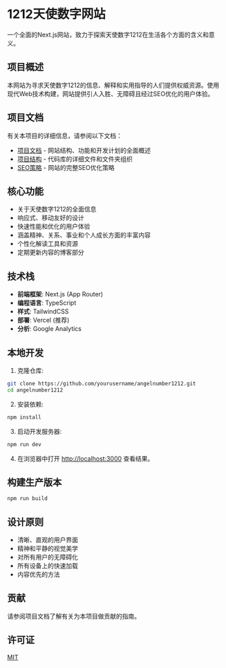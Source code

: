 # 1212天使数字网站

一个全面的Next.js网站，致力于探索天使数字1212在生活各个方面的含义和意义。

## 项目概述

本网站为寻求天使数字1212的信息、解释和实用指导的人们提供权威资源。使用现代Web技术构建，网站提供引人入胜、无障碍且经过SEO优化的用户体验。

## 项目文档

有关本项目的详细信息，请参阅以下文档：

- [项目文档](./项目文档.md) - 网站结构、功能和开发计划的全面概述
- [项目结构](./项目结构.md) - 代码库的详细文件和文件夹组织
- [SEO策略](./SEO策略.md) - 网站的完整SEO优化策略

## 核心功能

- 关于天使数字1212的全面信息
- 响应式、移动友好的设计
- 快速性能和优化的用户体验
- 涵盖精神、关系、事业和个人成长方面的丰富内容
- 个性化解读工具和资源
- 定期更新内容的博客部分

## 技术栈

- **前端框架**: Next.js (App Router)
- **编程语言**: TypeScript
- **样式**: TailwindCSS
- **部署**: Vercel (推荐)
- **分析**: Google Analytics

## 本地开发

1. 克隆仓库:
```bash
git clone https://github.com/yourusername/angelnumber1212.git
cd angelnumber1212
```

2. 安装依赖:
```bash
npm install
```

3. 启动开发服务器:
```bash
npm run dev
```

4. 在浏览器中打开 [http://localhost:3000](http://localhost:3000) 查看结果。

## 构建生产版本

```bash
npm run build
```

## 设计原则

- 清晰、直观的用户界面
- 精神和平静的视觉美学
- 对所有用户的无障碍化
- 所有设备上的快速加载
- 内容优先的方法

## 贡献

请参阅项目文档了解有关为本项目做贡献的指南。

## 许可证

[MIT](LICENSE)
